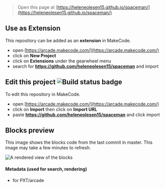  


> Open this page at [https://heleneolesen15.github.io/spaceman/](https://heleneolesen15.github.io/spaceman/)

## Use as Extension

This repository can be added as an **extension** in MakeCode.

* open [https://arcade.makecode.com/](https://arcade.makecode.com/)
* click on **New Project**
* click on **Extensions** under the gearwheel menu
* search for **https://github.com/heleneolesen15/spaceman** and import

## Edit this project ![Build status badge](https://github.com/heleneolesen15/spaceman/workflows/MakeCode/badge.svg)

To edit this repository in MakeCode.

* open [https://arcade.makecode.com/](https://arcade.makecode.com/)
* click on **Import** then click on **Import URL**
* paste **https://github.com/heleneolesen15/spaceman** and click import

## Blocks preview

This image shows the blocks code from the last commit in master.
This image may take a few minutes to refresh.

![A rendered view of the blocks](https://github.com/heleneolesen15/spaceman/raw/master/.github/makecode/blocks.png)

#### Metadata (used for search, rendering)

* for PXT/arcade
<script src="https://makecode.com/gh-pages-embed.js"></script><script>makeCodeRender("{{ site.makecode.home_url }}", "{{ site.github.owner_name }}/{{ site.github.repository_name }}");</script>
